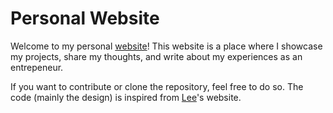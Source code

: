 # Personal Website

Welcome to my personal [website](https://hecker.vc)! This website is a place where I showcase my projects, share my thoughts, and write about my experiences as an entrepeneur.

If you want to contribute or clone the repository, feel free to do so. The code (mainly the design) is inspired from [Lee](https://twitter.com/leeerob)'s website.
